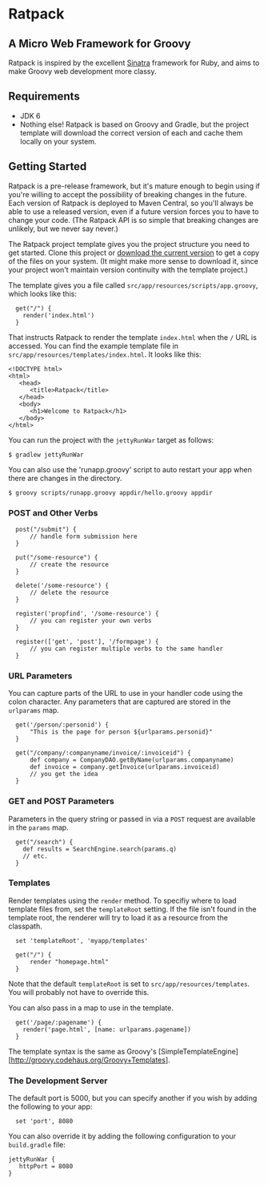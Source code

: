 # Ratpack

## A Micro Web Framework for Groovy

Ratpack is inspired by the excellent [Sinatra](http://www.sinatrarb.com/) framework for Ruby, and aims to make Groovy web development more classy.


## Requirements

 * JDK 6
 * Nothing else! Ratpack is based on Groovy and Gradle, but the project template will download the correct version of each and cache them locally on your system.


## Getting Started

Ratpack is a pre-release framework, but it's mature enough to begin using if you're willing to accept the possibility of breaking changes in the future. Each version of Ratpack is deployed to Maven Central, so you'll always be able to use a released version, even if a future version forces you to have to change your code. (The Ratpack API is so simple that breaking changes are unlikely, but we never say never.)

The Ratpack project template gives you the project structure you need to get started. Clone this project or [download the current version](https://github.com/tlberglund/ratpack-template/zipball/master) to get a copy of the files on your system. (It might make more sense to download it, since your project won't maintain version continuity with the template project.)

The template gives you a file called `src/app/resources/scripts/app.groovy`, which looks like this:

```
  get("/") {
    render('index.html')
  }
```

That instructs Ratpack to render the template `index.html` when the `/` URL is accessed. You can find the example template file in `src/app/resources/templates/index.html`. It looks like this:

```
<!DOCTYPE html>
<html>
   <head>
      <title>Ratpack</title>
   </head>
   <body>
      <h1>Welcome to Ratpack</h1>
   </body>
</html>
```

You can run the project with the `jettyRunWar` target as follows:

```
$ gradlew jettyRunWar
```

You can also use the 'runapp.groovy' script to auto restart your app when there are changes in the directory.

    $ groovy scripts/runapp.groovy appdir/hello.groovy appdir


### POST and Other Verbs

```
  post("/submit") {
      // handle form submission here
  }

  put("/some-resource") {
      // create the resource
  }

  delete('/some-resource') {
      // delete the resource
  }

  register('propfind', '/some-resource') {
      // you can register your own verbs
  }

  register(['get', 'post'], '/formpage') {
      // you can register multiple verbs to the same handler
  }
```

### URL Parameters

You can capture parts of the URL to use in your handler code using the colon character. Any parameters that are captured are stored in the `urlparams` map.

```
  get('/person/:personid') {
      "This is the page for person ${urlparams.personid}"
  }

  get("/company/:companyname/invoice/:invoiceid") {
      def company = CompanyDAO.getByName(urlparams.companyname)
      def invoice = company.getInvoice(urlparams.invoiceid)
      // you get the idea
  }
```

### GET and POST Parameters

Parameters in the query string or passed in via a `POST` request are available in the `params` map.

```
  get("/search") {
    def results = SearchEngine.search(params.q)
    // etc.
  }
```

### Templates

Render templates using the `render` method. To specifiy where to load template files from, set the `templateRoot` setting. If the file isn't found in the template root, the renderer will try to load it as a resource from the classpath.

```
  set 'templateRoot', 'myapp/templates'
  
  get("/") {
      render "homepage.html"
  }
```

Note that the default `templateRoot` is set to `src/app/resources/templates`. You will probably not have to override this.

You can also pass in a map to use in the template.

```
  get('/page/:pagename') {
    render('page.html', [name: urlparams.pagename])
  }
```

The template syntax is the same as Groovy's [SimpleTemplateEngine][http://groovy.codehaus.org/Groovy+Templates].


### The Development Server

The default port is 5000, but you can specify another if you wish by adding the following to your app:

```
  set 'port', 8080
```

You can also override it by adding the following configuration to your `build.gradle` file:

```
jettyRunWar {
   httpPort = 8080
}
```
